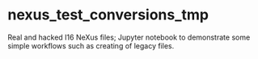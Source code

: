 # nexus_test_conversions_tmp
Real and hacked I16 NeXus files; Jupyter notebook to demonstrate some simple workflows such as creating of legacy files.
